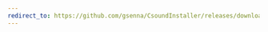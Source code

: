 ```yaml
---
redirect_to: https://github.com/gsenna/CsoundInstaller/releases/download/1.0/6.09.1Csound6.7z
---
```

